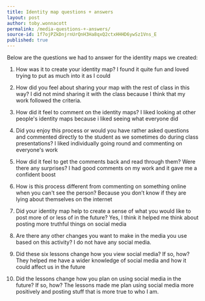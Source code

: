 ```yaml
---
title: Identity map questions + answers
layout: post
author: toby.wonnacott
permalink: /media-questions-+-answers/
source-id: 1f7ojPZkDnjrnUrQnH3Ha8qxQ2ctxHHHD6ywSz1Vns_E
published: true
---
```

Below are the questions we had to answer for the identity maps we created:

1. How was it to create your identity map? I found it quite fun and loved trying to put as much into it as I could

2. How did you feel about sharing your map with the rest of class in this way? I did not mind sharing it with the class because I think that my work followed the criteria.

3. How did it feel to comment on the identity maps? I liked looking at other people's identity maps because i liked seeing what everyone did

4. Did you enjoy this process or would you have rather asked questions and commented directly to the student as we sometimes do during class presentations? I liked individually going round and commenting on everyone's work

5. How did it feel to get the comments back and read through them? Were there any surprises? I had good comments on my work and it gave me a confident boost

6. How is this process different from commenting on something online when you can't see the person?  Because you don’t know if they are lying about themselves on the internet

7. Did your identity map help to create a sense of what you would like to post more of or less of in the future? Yes, I think it helped me  think about posting more truthful things on social media

8. Are there any other changes you want to make in the media you use based on this activity? I do not have any social media.

9. Did these six lessons change how you view social media? If so, how? They helped me have a wider knowledge of social media and how it could affect us in the future

10. Did the lessons change how you plan on using social media in the future? If so, how? The lessons made me plan using social media more positively and posting stuff that is more true to who I am.

